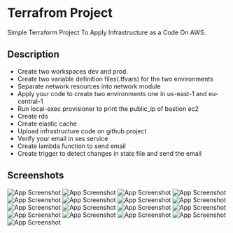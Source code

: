 
# Terrafrom Project

Simple Terraform Project To Apply Infrastructure as a Code On AWS.

## Description
- Create two workspaces dev and prod.
- Create two variable definition files(.tfvars) for the two environments
- Separate network resources into network module
- Apply your code to create two environments one in us-east-1 and eu-central-1
- Run local-exec provisioner to print the public_ip of bastion ec2
- Create rds
- Create elastic cache
- Upload infrastructure code on github project
- Verify your email in ses service
- Create lambda function to send email
- Create trigger to detect changes in state file and send the email

## Screenshots

![App Screenshot](https://github.com/mostafahassan097/Terraform-Project/blob/main/screenshots/1.png)
![App Screenshot](https://github.com/mostafahassan097/Terraform-Project/blob/main/screenshots/2.png)
![App Screenshot](https://github.com/mostafahassan097/Terraform-Project/blob/main/screenshots/3.png)
![App Screenshot](https://github.com/mostafahassan097/Terraform-Project/blob/main/screenshots/4.png)
![App Screenshot](https://github.com/mostafahassan097/Terraform-Project/blob/main/screenshots/1.png)
![App Screenshot](https://github.com/mostafahassan097/Terraform-Project/blob/main/screenshots/5.png)
![App Screenshot](https://github.com/mostafahassan097/Terraform-Project/blob/main/screenshots/6.png)
![App Screenshot](https://github.com/mostafahassan097/Terraform-Project/blob/main/screenshots/7.png)
![App Screenshot](https://github.com/mostafahassan097/Terraform-Project/blob/main/screenshots/8.png)
![App Screenshot](https://github.com/mostafahassan097/Terraform-Project/blob/main/screenshots/9.png)
![App Screenshot](https://github.com/mostafahassan097/Terraform-Project/blob/main/screenshots/10.png)
![App Screenshot](https://github.com/mostafahassan097/Terraform-Project/blob/main/screenshots/11.png)
![App Screenshot](https://github.com/mostafahassan097/Terraform-Project/blob/main/screenshots/12.png)
![App Screenshot](https://github.com/mostafahassan097/Terraform-Project/blob/main/screenshots/13.png)
![App Screenshot](https://github.com/mostafahassan097/Terraform-Project/blob/main/screenshots/14.png)
![App Screenshot](https://github.com/mostafahassan097/Terraform-Project/blob/main/screenshots/15.png)
![App Screenshot](https://github.com/mostafahassan097/Terraform-Project/blob/main/screenshots/16.png)

